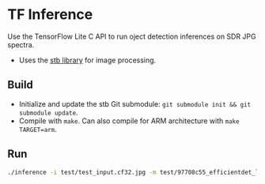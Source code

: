 # TF Inference
Use the TensorFlow Lite C API to run oject detection inferences on SDR JPG spectra.
- Uses the [stb library](https://github.com/georgeslabreche/stb) for image processing.

## Build
- Initialize and update the stb Git submodule: `git submodule init && git submodule update`.
- Compile with `make`. Can also compile for ARM architecture with `make TARGET=arm`.

## Run
```bash
./inference -i test/test_input.cf32.jpg -m test/97708c55_efficientdet_lite1.tflite -x 384 -y 384
```